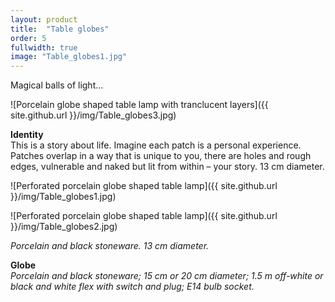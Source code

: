 ```yaml
---
layout: product
title:  "Table globes"
order: 5
fullwidth: true
image: "Table_globes1.jpg"
---
```


Magical balls of light…

![Porcelain globe shaped table lamp with tranclucent layers]({{ site.github.url }}/img/Table_globes3.jpg)

**Identity**  
This is a story about life. Imagine each patch is a personal experience. Patches overlap in a way that is unique to you, there are holes and rough edges, vulnerable and naked but lit from within – your story.
13 cm diameter.

![Perforated porcelain globe shaped table lamp]({{ site.github.url }}/img/Table_globes1.jpg)

![Perforated porcelain globe shaped table lamp]({{ site.github.url }}/img/Table_globes2.jpg)

*Porcelain and black stoneware. 13 cm diameter.*

**Globe**  
*Porcelain and black stoneware; 15 cm or 20 cm diameter; 1.5 m off-white or black and white flex with switch and plug; E14 bulb socket.*

